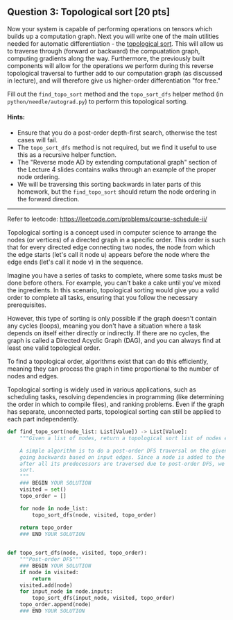 ## Question 3: Topological sort [20 pts]

Now your system is capable of performing operations on tensors which builds up a computation graph. Next you will write one of the main utilities needed for automatic differentiation - the [topological sort](https://en.wikipedia.org/wiki/Topological_sorting). This will allow us to traverse through (forward or backward) the compuatation graph, computing gradients along the way. Furthermore, the previously built components will allow for the operations we perform during this reverse topological traversal to further add to our computation graph (as discussed in lecture), and will therefore give us higher-order differentiation "for free." 

Fill out the `find_topo_sort` method and the `topo_sort_dfs` helper method (in `python/needle/autograd.py`) to perform this topological sorting. 

#### Hints: 
- Ensure that you do a post-order depth-first search, otherwise the test cases will fail. 
- The `topo_sort_dfs` method is not required, but we find it useful to use this as a recursive helper function. 
- The "Reverse mode AD by extending computational graph" section of the Lecture 4 slides contains walks through an example of the proper node ordering. 
- We will be traversing this sorting backwards in later parts of this homework, but the `find_topo_sort` should return the node ordering in the forward direction.

--------------------------------------------
Refer to leetcode: https://leetcode.com/problems/course-schedule-ii/

Topological sorting is a concept used in computer science to arrange the nodes (or vertices) of a directed graph in a specific order. This order is such that for every directed edge connecting two nodes, the node from which the edge starts (let's call it node u) appears before the node where the edge ends (let's call it node v) in the sequence.

Imagine you have a series of tasks to complete, where some tasks must be done before others. For example, you can't bake a cake until you've mixed the ingredients. In this scenario, topological sorting would give you a valid order to complete all tasks, ensuring that you follow the necessary prerequisites.

However, this type of sorting is only possible if the graph doesn't contain any cycles (loops), meaning you don't have a situation where a task depends on itself either directly or indirectly. If there are no cycles, the graph is called a Directed Acyclic Graph (DAG), and you can always find at least one valid topological order.

To find a topological order, algorithms exist that can do this efficiently, meaning they can process the graph in time proportional to the number of nodes and edges.

Topological sorting is widely used in various applications, such as scheduling tasks, resolving dependencies in programming (like determining the order in which to compile files), and ranking problems. Even if the graph has separate, unconnected parts, topological sorting can still be applied to each part independently.

```python
def find_topo_sort(node_list: List[Value]) -> List[Value]:
    """Given a list of nodes, return a topological sort list of nodes ending in them.

    A simple algorithm is to do a post-order DFS traversal on the given nodes,
    going backwards based on input edges. Since a node is added to the ordering
    after all its predecessors are traversed due to post-order DFS, we get a topological
    sort.
    """
    ### BEGIN YOUR SOLUTION
    visited = set()
    topo_order = []

    for node in node_list:
        topo_sort_dfs(node, visited, topo_order)
        
    return topo_order
    ### END YOUR SOLUTION


def topo_sort_dfs(node, visited, topo_order):
    """Post-order DFS"""
    ### BEGIN YOUR SOLUTION
    if node in visited:
        return
    visited.add(node)
    for input_node in node.inputs:
        topo_sort_dfs(input_node, visited, topo_order)
    topo_order.append(node)
    ### END YOUR SOLUTION
```
